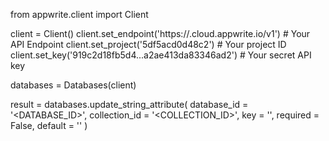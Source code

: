 from appwrite.client import Client

client = Client()
client.set_endpoint('https://<REGION>.cloud.appwrite.io/v1') # Your API Endpoint
client.set_project('5df5acd0d48c2') # Your project ID
client.set_key('919c2d18fb5d4...a2ae413da83346ad2') # Your secret API key

databases = Databases(client)

result = databases.update_string_attribute(
    database_id = '<DATABASE_ID>',
    collection_id = '<COLLECTION_ID>',
    key = '',
    required = False,
    default = '<DEFAULT>'
)
